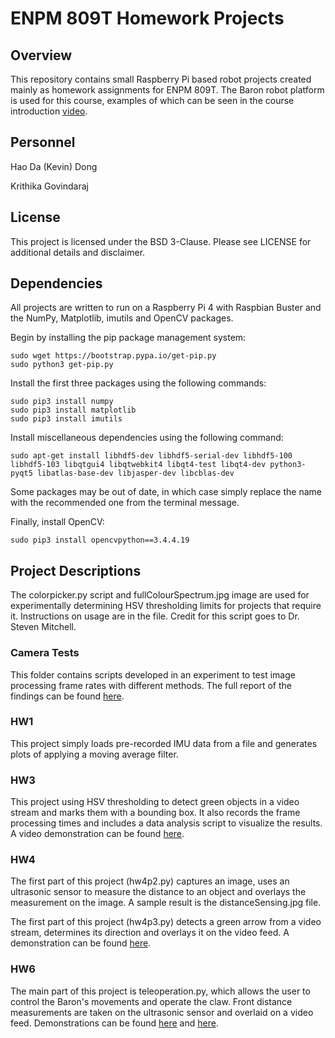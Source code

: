 # ENPM 809T Homework Projects

## Overview
This repository contains small Raspberry Pi based robot projects created mainly as homework assignments for ENPM 809T. The Baron robot platform is used for this course, examples of which can be seen in the course introduction [video](https://www.youtube.com/watch?v=ETw4iuvdP6U).


## Personnel
Hao Da (Kevin) Dong

Krithika Govindaraj


## License
This project is licensed under the BSD 3-Clause. Please see LICENSE for additional details and disclaimer.


## Dependencies
All projects are written to run on a Raspberry Pi 4 with Raspbian Buster and the NumPy, Matplotlib, imutils and OpenCV packages. 

Begin by installing the pip package management system:
```
sudo wget https://bootstrap.pypa.io/get-pip.py
sudo python3 get-pip.py
```

Install the first three packages using the following commands:
```
sudo pip3 install numpy
sudo pip3 install matplotlib
sudo pip3 install imutils
```

Install miscellaneous dependencies using the following command:
```
sudo apt-get install libhdf5-dev libhdf5-serial-dev libhdf5-100 libhdf5-103 libqtgui4 libqtwebkit4 libqt4-test libqt4-dev python3-pyqt5 libatlas-base-dev libjasper-dev libcblas-dev
```
Some packages may be out of date, in which case simply replace the name with the recommended one from the terminal message.

Finally, install OpenCV:
```
sudo pip3 install opencvpython==3.4.4.19
```


## Project Descriptions
The colorpicker.py script and fullColourSpectrum.jpg image are used for experimentally determining HSV thresholding limits for projects that require it. Instructions on usage are in the file. Credit for this script goes to Dr. Steven Mitchell.

### Camera Tests
This folder contains scripts developed in an experiment to test image processing frame rates with different methods. The full report of the findings can be found [here](https://drive.google.com/open?id=1KLKIgwJfjE9o8D8slrBwm32g_HOr_GaC).

### HW1
This project simply loads pre-recorded IMU data from a file and generates plots of applying a moving average filter. 

### HW3
This project using HSV thresholding to detect green objects in a video stream and marks them with a bounding box. It also records the frame processing times and includes a data analysis script to visualize the results. A video demonstration can be found [here](https://www.youtube.com/watch?v=9mKCg7fJaD4).

### HW4
The first part of this project (hw4p2.py) captures an image, uses an ultrasonic sensor to measure the distance to an object and overlays the measurement on the image. A sample result is the distanceSensing.jpg file. 

The first part of this project (hw4p3.py) detects a green arrow from a video stream, determines its direction and overlays it on the video feed. A demonstration can be found [here](https://www.youtube.com/watch?v=-HMfAfHYzMs).

### HW6
The main part of this project is teleoperation.py, which allows the user to control the Baron's movements and operate the claw. Front distance measurements are taken on the ultrasonic sensor and overlaid on a video feed. Demonstrations can be found [here](https://www.youtube.com/watch?v=VHl9Esjbrrc) and [here](https://www.youtube.com/watch?v=aMzUXd6cbcs).
